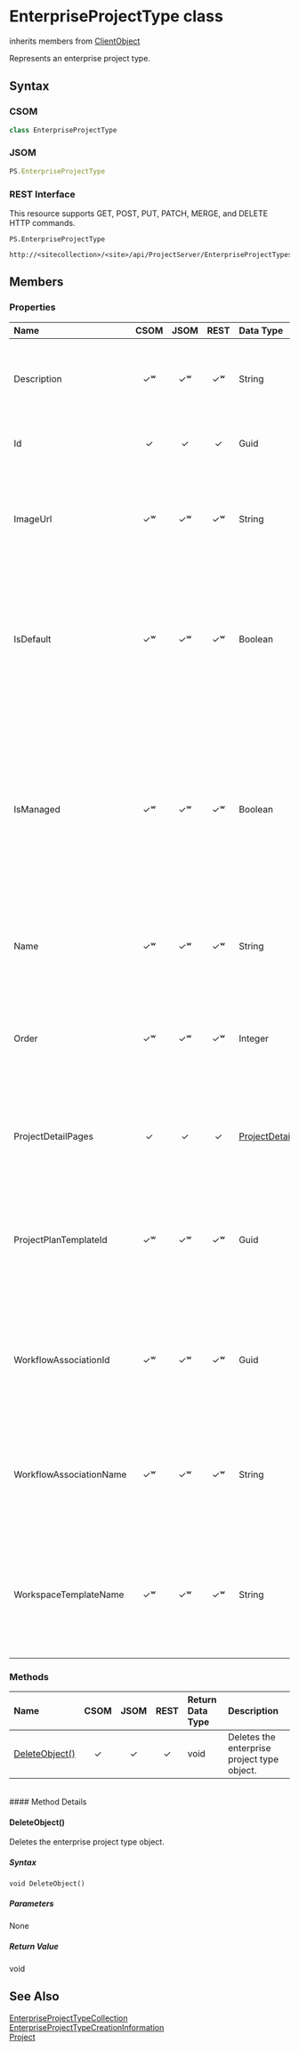 [comment]: # (Name:EnterpriseProjectType)
[comment]: # (Type:class)
[comment]: # (Status:Verfied)

# <a name="name"></a>EnterpriseProjectType class

inherits members from [ClientObject](https://msdn.microsoft.com/en-us/library/microsoft.sharepoint.client.clientobject.aspx)<br/>

<a name="description"></a>Represents an enterprise project type.

## <a name="syntax"></a>Syntax

### CSOM

```C#
class EnterpriseProjectType 
```
### JSOM

```JavaScript
PS.EnterpriseProjectType
```
### REST Interface

This resource supports GET, POST, PUT, PATCH, MERGE, and DELETE HTTP commands.

```
PS.EnterpriseProjectType

http://<sitecollection>/<site>/api/ProjectServer/EnterpriseProjectTypes('{projecttypeid}')
```

## <a name="members"></a>Members

### <a name="properties"></a>Properties

|**Name**|**CSOM**|**JSOM**|**REST**|**Data Type**|**Description**|
|:-----|:-----:|:-----:|:-----:|:-----|:-----|
|<a name="Description"></a>Description|&#x2713;&#x02B7;|&#x2713;&#x02B7;|&#x2713;&#x02B7;|String|Gets or sets the description of an enterprise project type.|
|<a name="Id"></a>Id|&#x2713;|&#x2713;|&#x2713;|Guid|Gets the object identifier as a GUID.|
|<a name="ImageUrl"></a>ImageUrl|&#x2713;&#x02B7;|&#x2713;&#x02B7;|&#x2713;&#x02B7;|String|Gets or sets the URL of an icon that is associated with the enterprise project type.|
|<a name="IsDefault"></a>IsDefault|&#x2713;&#x02B7;|&#x2713;&#x02B7;|&#x2713;&#x02B7;|Boolean|Gets or sets a Boolean value that indicates whether this is the default enterprise project type for new projects.|
|<a name="IsManaged"></a>IsManaged|&#x2713;&#x02B7;|&#x2713;&#x02B7;|&#x2713;&#x02B7;|Boolean|Gets or sets a value that indicates whether projects that are created with this enterprise project type should be in visibility mode or with full control by Project Server.|
|<a name="Name"></a>Name|&#x2713;&#x02B7;|&#x2713;&#x02B7;|&#x2713;&#x02B7;|String|Gets or sets the name of an enterprise project type.|
|<a name="Order"></a>Order|&#x2713;&#x02B7;|&#x2713;&#x02B7;|&#x2713;&#x02B7;|Integer|Gets or sets the position of an enterprise project type in a list of enterprise project types.|
|<a name="ProjectDetailPages"></a>ProjectDetailPages|&#x2713;|&#x2713;|&#x2713;|[ProjectDetailPageCollection](ProjectDetailPageCollection.md)|Gets the collection of enterprise project detail pages.|
|<a name="ProjectPlanTemplateId"></a>ProjectPlanTemplateId|&#x2713;&#x02B7;|&#x2713;&#x02B7;|&#x2713;&#x02B7;|Guid|Gets or sets the GUID of the project plan template that was created with an enterprise project type.|
|<a name="WorkflowAssociationId"></a>WorkflowAssociationId|&#x2713;&#x02B7;|&#x2713;&#x02B7;|&#x2713;&#x02B7;|Guid|Gets or sets the GUID of the workflow that is associated with an enterprise project type.|
|<a name="WorkflowAssociationName"></a>WorkflowAssociationName|&#x2713;&#x02B7;|&#x2713;&#x02B7;|&#x2713;&#x02B7;|String|Gets or sets the name of the workflow that is associated with an enterprise project type.|
|<a name="WorkspaceTemplateName"></a>WorkspaceTemplateName|&#x2713;&#x02B7;|&#x2713;&#x02B7;|&#x2713;&#x02B7;|String|Gets or sets the name of the workspace template that is associated with an enterprise project type.|

### <a name="methods"></a>Methods

|**Name**|**CSOM**|**JSOM**|**REST**|**Return Data Type**|**Description**|
|:-----|:-----:|:-----:|:-----:|:-----|:-----|
|[DeleteObject()](#DeleteObject__)|&#x2713;|&#x2713;|&#x2713;|void|Deletes the enterprise project type object.|

<br/>
#### Method Details

#### <a name="DeleteObject__"></a>DeleteObject()
 
Deletes the enterprise project type object.

##### Syntax

```
void DeleteObject()
```

##### Parameters

None

##### Return Value

void

## <a name="seeAlso"></a>See Also

[EnterpriseProjectTypeCollection](EnterpriseProjectTypeCollection.md)<br/>
[EnterpriseProjectTypeCreationInformation](EnterpriseProjectTypeCreationInformation.md)<br/>
[Project](Project.md)<br/>
